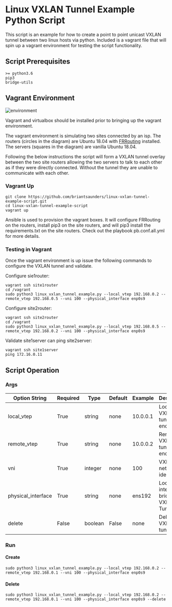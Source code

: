 # Linux VXLAN Tunnel Example Python Script

This script is an example for how to create a point to point unicast VXLAN tunnel between two linux hosts via python.  Included is a vagrant file that will spin up a vagrant environment for testing the script functionality.

## Script Prerequisites

```
>= python3.6
pip3
bridge-utils
```

## Vagrant Environment

![environment](https://github.com/briantsaunders/linux-vxlan-tunnel-example-script/blob/master/docs/environment.PNG?raw=true)

Vagrant and virtualbox should be installed prior to bringing up the vagrant environment.

The vagrant environment is simulating two sites connected by an isp.  The routers (circles in the  diagram) are Ubuntu 18.04 with [FRRouting](https://frrouting.org/) installed.  The servers (squares in the diagram) are vanilla Ubuntu 18.04.

Following the below instructions the script will form a VXLAN tunnel overlay between the two site routers allowing the two servers to talk to each other as if they were directly connected.  Without the tunnel they are unable to communicate with each other.

### Vagrant Up

```
git clone https://github.com/briantsaunders/linux-vxlan-tunnel-example-script.git
cd linux-vxlan-tunnel-example-script
vagrant up
```

Ansible is used to provision the vagrant boxes.  It will configure FRRouting on the routers, install pip3 on the site routers, and will pip3 install the requirements.txt on the site routers.  Check out the playbook pb.conf.all.yml for more details.

### Testing in Vagrant

Once the vagrant environment is up issue the following commands to configure the VXLAN tunnel and validate.

Configure sie1router:
```
vagrant ssh site1router
cd /vagrant
sudo python3 linux_vxlan_tunnel_example.py --local_vtep 192.168.0.2 --remote_vtep 192.168.0.5 --vni 100 --physical_interface enp0s9
```

Configure site2router:
```
vagrant ssh site2router
cd /vagrant
sudo python3 linux_vxlan_tunnel_example.py --local_vtep 192.168.0.5 --remote_vtep 192.168.0.2 --vni 100 --physical_interface enp0s9
```

Validate site1server can ping site2server:
```
vagrant ssh site1server
ping 172.16.0.11
```

## Script Operation

### Args

| Option String | Required | Type    | Default | Example  | Description    |
|---------------|----------|---------|---------|----------|----------------|
| local_vtep    | True     | string  | none    | 10.0.0.1 | Local VXLAN tunnel endpoint  |
| remote_vtep   | True     | string  | none    | 10.0.0.2 | Remove VXLAN tunnel endpoint |
| vni           | True     | integer | none    | 100      | VXLAN network identifier     |
| physical_interface | True | string | none    | ens192   | Local interface to bridge to VXLAN Tunnel |
| delete | False | boolean | False | none | Deletes VXLAN tunnel |

### Run

#### Create

```
sudo python3 linux_vxlan_tunnel_example.py --local_vtep 192.168.0.2 --remote_vtep 192.168.0.1 --vni 100 --physical_interface enp0s9
```

#### Delete

```
sudo python3 linux_vxlan_tunnel_example.py --local_vtep 192.168.0.2 --remote_vtep 192.168.0.1 --vni 100 --physical_interface enp0s9 --delete
```
